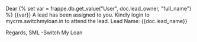 Dear {% set var = frappe.db.get_value("User", doc.lead_owner, "full_name") %} {{var}}
A lead has been assigned to you. Kindly login to mycrm.switchmyloan.in to attend the lead.
Lead Name: {{doc.lead_name}}

Regards,
SML -Switch My Loan